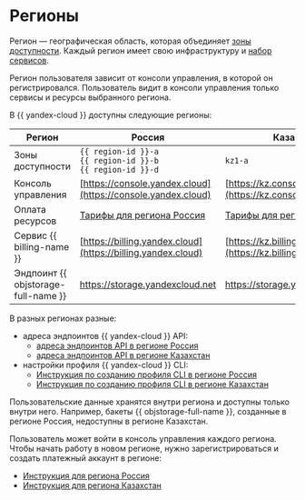 # Регионы

Регион — географическая область, которая объединяет [зоны доступности](geo-scope.md). Каждый регион имеет свою инфраструктуру и [набор сервисов](services.md).

Регион пользователя зависит от консоли управления, в которой он регистрировался. Пользователь видит в консоли управления только сервисы и ресурсы выбранного региона.

В {{ yandex-cloud }} доступны следующие регионы:

Регион | Россия | Казахстан
--- | --- | ---
Зоны доступности | `{{ region-id }}-a`<br/>`{{ region-id }}-b`<br/>`{{ region-id }}-d` | `kz1-a`
Консоль управления | [https://console.yandex.cloud](https://console.yandex.cloud) | [https://kz.console.yandex.cloud](https://kz.console.yandex.cloud)
Оплата ресурсов | [Тарифы для региона Россия](https://yandex.cloud/ru/prices) | [Тарифы для региона Казахстан](https://yandex.cloud/ru-kz/prices)
Сервис {{ billing-name }} | [https://billing.yandex.cloud](https://billing.yandex.cloud) | [https://kz.billing.yandex.cloud](https://kz.billing.yandex.cloud)
Эндпоинт {{ objstorage-full-name }} | https://storage.yandexcloud.net | https://storage.yandexcloud.kz

В разных регионах разные:

* адреса эндпоинтов {{ yandex-cloud }} API:
    * [адреса эндпоинтов API в регионе Россия](https://yandex.cloud/ru/docs/api-design-guide/concepts/endpoints)
    * [адреса эндпоинтов API в регионе Казахстан](https://yandex.cloud/ru-kz/docs/api-design-guide/concepts/endpoints)
* настройки профиля {{ yandex-cloud }} CLI:
    * [Инструкция по созданию профиля CLI в регионе Россия](https://yandex.cloud/ru/docs/cli/operations/profile/profile-create)
    * [Инструкция по созданию профиля CLI в регионе Казахстан](https://yandex.cloud/ru-kz/docs/cli/operations/profile/profile-create)

Пользовательские данные хранятся внутри региона и доступны только внутри него. Например, бакеты {{ objstorage-full-name }}, созданные в регионе Россия, недоступны в регионе Казахстан.

Пользователь может войти в консоль управления каждого региона. Чтобы начать работу в новом регионе, нужно зарегистрироваться и создать платежный аккаунт в регионе:
* [Инструкция для региона Россия](https://yandex.cloud/ru/docs/overview/quickstart)
* [Инструкция для региона Казахстан](https://yandex.cloud/ru-kz/docs/overview/quickstart)

